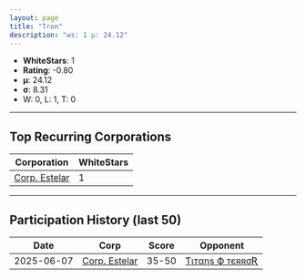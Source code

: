 ```yaml
---
layout: page
title: "Tron"
description: "ws: 1 μ: 24.12"
---
```

- **WhiteStars**: 1
- **Rating**: -0.80
- **μ**: 24.12  
- **σ**: 8.31
- W: 0, L: 1, T: 0

---

## Top Recurring Corporations

| Corporation | WhiteStars |
| --- | --- |
| [Corp\. Estelar](https://ws.tsl.rocks/corp/aec01be59075af2b2995f74e3e14f47e2b3ce1bd3b74abc78200a1d6330b8a72/) | 1 |

---

## Participation History (last 50)

| Date | Corp | Score | Opponent |
| --- | --- | --- | --- |
| 2025-06-07 | [Corp\. Estelar](https://ws.tsl.rocks/corp/aec01be59075af2b2995f74e3e14f47e2b3ce1bd3b74abc78200a1d6330b8a72/) | 35-50 | [Ƭιтαηѕ Ф тєʀʀσƦ](https://ws.tsl.rocks/corp/61696db57416971a365d3034c85eb5815c9ff04c0fbe5fa4be99689883df54af/) |